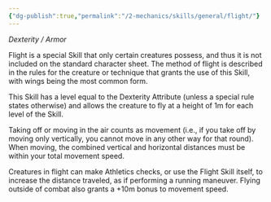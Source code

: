```yaml
---
{"dg-publish":true,"permalink":"/2-mechanics/skills/general/flight/"}
---
```


*Dexterity / Armor*

Flight is a special Skill that only certain creatures possess, and thus it is not included on the standard character sheet. The method of flight is described in the rules for the creature or technique that grants the use of this Skill, with wings being the most common form.

This Skill has a level equal to the Dexterity Attribute (unless a special rule states otherwise) and allows the creature to fly at a height of 1m for each level of the Skill.

Taking off or moving in the air counts as movement (i.e., if you take off by moving only vertically, you cannot move in any other way for that round). When moving, the combined vertical and horizontal distances must be within your total movement speed.

Creatures in flight can make Athletics checks, or use the Flight Skill itself, to increase the distance traveled, as if performing a running maneuver. Flying outside of combat also grants a +10m bonus to movement speed.